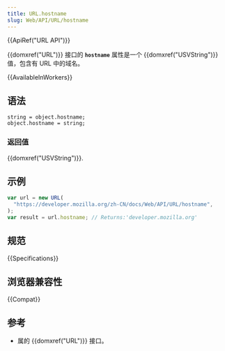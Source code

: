 ```yaml
---
title: URL.hostname
slug: Web/API/URL/hostname
---
```


{{ApiRef("URL API")}}

{{domxref("URL")}} 接口的 **`hostname`** 属性是一个 {{domxref("USVString")}} 值，包含有 URL 中的域名。

{{AvailableInWorkers}}

## 语法

```plain
string = object.hostname;
object.hostname = string;
```

### 返回值

{{domxref("USVString")}}.

## 示例

```js
var url = new URL(
  "https://developer.mozilla.org/zh-CN/docs/Web/API/URL/hostname",
);
var result = url.hostname; // Returns:'developer.mozilla.org'
```

## 规范

{{Specifications}}

## 浏览器兼容性

{{Compat}}

## 参考

- 属的 {{domxref("URL")}} 接口。
